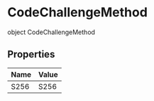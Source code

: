 # CodeChallengeMethod

object CodeChallengeMethod

## Properties

| Name | Value |
| ---- | ----- |
| S256 | S256  |

